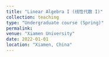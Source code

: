 ```yaml
---
title: "Linear Algebra I (线性代数 I)"
collection: teaching
type: "Undergraduate course (Spring)"
permalink: 
venue: "Xiamen University"
date: 2022-01-01
location: "Xiamen, China"
---
```

